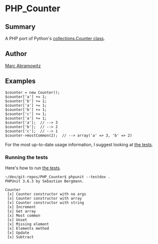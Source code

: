 # PHP_Counter


## Summary

A PHP port of Python's [collections.Counter class](http://docs.python.org/library/collections.html#counter-objects).


## Author

[Marc Abramowitz](http://marc-abramowitz.com/)


## Examples

```
$counter = new Counter();
$counter['a'] += 1;
$counter['b'] += 1;
$counter['a'] += 1;
$counter['b'] += 1;
$counter['c'] += 1;
$counter['a'] += 1;
$counter['a'];  // --> 3
$counter['b'];  // --> 2
$counter['c'];  // --> 1
$counter->mostCommon(2);  // --> array('a' => 3, 'b' => 2)
```

For the most up-to-date usage information, I suggest looking at [the
tests](/msabramo/PHP_Counter/blob/master/tests/CounterTest.php).


### Running the tests

Here's how to run [the tests](/msabramo/PHP_Counter/blob/master/tests/CounterTest.php).

```
~/dev/git-repos/PHP_Counter$ phpunit --testdox .
PHPUnit 3.6.3 by Sebastian Bergmann.

Counter
 [x] Counter constructor with no args
 [x] Counter constructor with array
 [x] Counter constructor with string
 [x] Increment
 [x] Get array
 [x] Most common
 [x] Unset
 [x] Missing element
 [x] Elements method
 [x] Update
 [x] Subtract
 ```
